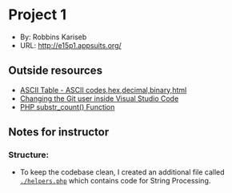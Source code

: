 # Project 1

- By: Robbins Kariseb
- URL: <http://e15p1.appsuits.org/>

## Outside resources

- [ASCII Table - ASCII codes,hex,decimal,binary,html](https://www.rapidtables.com/code/text/ascii-table.html)
- [Changing the Git user inside Visual Studio Code](https://stackoverflow.com/questions/42318673/changing-the-git-user-inside-visual-studio-code)
- [PHP substr_count() Function](<https://www.w3schools.com/php/func_string_substr_count.asp#:~:text=The%20substr_count()%20function%20counts,substrings%20(see%20example%202).>)

## Notes for instructor

### Structure:

- To keep the codebase clean, I created an additional file called [`./helpers.php`](https://github.com/ROK862/e15/blob/main/p1/helpers.php) which contains code for String Processing.

